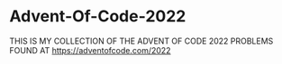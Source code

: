 # Advent-Of-Code-2022

THIS IS MY COLLECTION OF THE ADVENT OF CODE 2022 PROBLEMS FOUND AT https://adventofcode.com/2022
